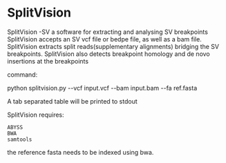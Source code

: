 # SplitVision
SplitVision -SV a software for extracting and analysing SV breakpoints
SplitVision accepts an SV vcf file or bedpe file, as well as a bam file. SplitVision extracts split reads(supplementary alignments) bridging the SV breakpoints. SplitVision also detects breakpoint homology and de novo insertions at the breakpoints


command:

python splitvision.py --vcf input.vcf --bam input.bam --fa ref.fasta

A tab separated table will be printed to stdout

SplitVision requires:

    ABYSS
    BWA
    samtools

the reference fasta needs to be indexed using bwa.
